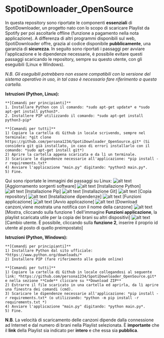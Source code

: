 # SpotiDownloader_OpenSource
In questa repository sono riportate le componenti **essenziali** di SpotiDownloader, un progetto nato con lo scopo di scaricare Playlist da Spotify per poi ascoltarle offline (funzione a pagamento nella nota applicazione). 
A differenza di altri programmi disponibili sul web, SpotiDownloader offre, grazia al codice disponibile **pubblicamente**, una garanzia di **sicurezza**.
In seguito sono riportati i passaggi per avviare l'applicazione e le dipendenze necessarie, è possibile evitare questi passaggi scaricando le repository, sempre su questo utente, con gli eseguibili (Linux e Windows). 

*N.B. Gli eseguibili potrebbero non essere compatibili con la versione del sistema operativo in uso, in tal caso è necessario fare riferimento a questa cartella.*


**Istruzioni (Python, Linux):**
    
    **[Comandi per principianti]**
    1. Installare Python con il comando: *sudo apt-get update* e *sudo apt-get install python3*. 
    2. Installere PIP utilizzando il comando: *sudo apt-get install python3-pip*

    **[Comandi per tutti]**
    1) Copiare la cartella di Github in locale scrivendo, sempre nel terminale: *git clone https://github.com/persona1234/SpotiDownloader_OpenSource.git* (Si considera git già installato, in caso di errori installarlo con il comando: *sudo apt-get install git*)
    2) Aprire la cartella appena scaricata e da lì un terminale.
    3) Scaricare le dipendenze necessarie all'applicazione: *pip install -r requirements.txt*
    4) Avviare l'applicazione "main.py" digitando: *python3 main.py*.
    5) Fine.
Qui sono riportate le immagini dei passaggi su Linux:
![alt text](https://github.com/persona1234/SpotiDownloader_OpenSource/blob/main/IMG_Linux_edit/update.png) [Aggiornamento sorgenti software]
![alt text](https://github.com/persona1234/SpotiDownloader_OpenSource/blob/main/IMG_Linux_edit/python.png) [Installazione Python]
![alt text](https://github.com/persona1234/SpotiDownloader_OpenSource/blob/main/IMG_Linux_edit/pip.png) [Installazione Pip]
![alt text](https://github.com/persona1234/SpotiDownloader_OpenSource/blob/main/IMG_Linux_edit/git.png) [Installazione Git]
![alt text](https://github.com/persona1234/SpotiDownloader_OpenSource/blob/main/IMG_Linux_edit/clone.png) [Copia repository]
![alt text](https://github.com/persona1234/SpotiDownloader_OpenSource/blob/main/IMG_Linux_edit/requirements.png) [Installazione dipendenze]
![alt text](https://github.com/persona1234/SpotiDownloader_OpenSource/blob/main/IMG_Linux_edit/home1.png) [Funzioni applicazione]
![alt text](https://github.com/persona1234/SpotiDownloader_OpenSource/blob/main/IMG_Linux_edit/avvio.png) [Avvio applicazione]
![alt text](https://github.com/persona1234/SpotiDownloader_OpenSource/blob/main/IMG_Linux_edit/download.png) [Download canzoni,viene mostrata una notifica con il nome della canzone]
![alt text](https://github.com/persona1234/SpotiDownloader_OpenSource/blob/main/IMG_Linux_edit/cartella1.png) [Mostra, cliccando sulla funzione 1 dell'immagine **Funzioni applicazione**, la playlist scaricata utile per la copia dei brani su altri dispositivi]
![alt text](https://github.com/persona1234/SpotiDownloader_OpenSource/blob/main/IMG_Linux_edit/login.png) [Cambio utente. È possibile, cliccando sulla **funzione 2**, inserire il proprio id utente al posto di quello preimpostato]



**Istruzioni (Python, Windows):**

    **[Comandi per principianti]**
    1) Installare Python dal sito ufficiale: *https://www.python.org/downloads/*
    2) Installere PIP (fare riferimento alle guide online)

    **[Comandi per tutti]**
    1) Copiare la cartella di Github in locale collegandosi al seguente link: *https://github.com/persona1234/SpotiDownloader_OpenSource.git* e nella sezione **Code** cliccare su **Download ZIP**
    2) Estrarre il file scaricato in una cartella ed aprirla, da lì aprire una finestra dei comandi (cmd).
    3) Scaricare le dipendenze necessarie all'applicazione: *pip install -r requirements.txt* (o utilizzando: *python -m pip install -r requirements.txt *)
    4) Avviare l'applicazione "main.py" digitando: *python main.py*.
    5) Fine.

**N.B**. La velocità di scaricamento delle canzoni dipende dalla connessione ad Internet e dal numero di brani nella Playlist selezionata. È **importante** che il **link** della Playlist sia indicato per **intero** e che essa sia **pubblica**.
